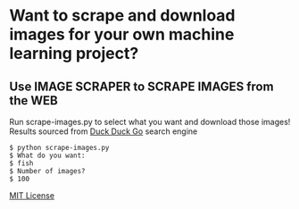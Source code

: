 # Want to scrape and download images for your own machine learning project?
## Use IMAGE SCRAPER to SCRAPE IMAGES from the WEB


Run scrape-images.py to select what you want and download those images! Results sourced from [Duck Duck Go](https://duckduckgo.com/) search engine


```shell
$ python scrape-images.py
$ What do you want:
$ fish
$ Number of images?
$ 100
```

[MIT License](LICENSE)